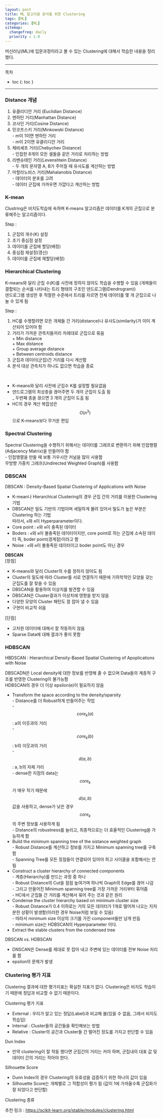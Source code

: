 ```yaml
---
layout: post
title: ML 알고리즘 분석을 위한 Clustering   
tags: [ML]
categories: [ML]
sitemap:
  changefreq: daily
  priority : 1.0
---
```


머신러닝(ML)에 입문과정이라고 볼 수 있는 Clustering에 대해서 학습한 내용을 정리했다.  

----

목차
- toc
{: toc }

----  

### Distance 개념  

1. 유클리디안 거리 (Euclidian Distance)  
2. 맨하탄 거리(Manhattan Distance)  
3. 코사인 거리(Cosine Distance)  
4. 민코프스키 거리(Minkowski Distance)  
        - m이 1이면 맨하탄 거리  
        - m이 2이면 유클리디안 거리  
5. 체비셰프 거리(Chebychev Distance)  
        - 인접한 8개의 모든 셀들을 같은 거리로 처리하는 방법  
6. 리벤슈테인 거리(Levenshtein Distance)  
        - 두 개의 문자열 A, B가 주어질 때 유사도를 계산하는 방법    
7. 마할라노비스 거리(Mahalanobis Distance)  
        - 데이터의 분포를 고려  
        - 데이터 군집에 가까우면 가깝다고 계산하는 방법


### K-mean 

Clustring은 비지도학습에 속하며 K-means 알고리즘은 데이터를 K개의 군집으로 분류해주는 알고리즘이다.  

Step :  
1. 군집의 개수(K) 설정  
2. 초기 중심점 설정  
3. 데이터를 군집에 할당(배정)  
4. 중심점 재설정(갱신)  
5. 데이터를 군집에 재할당(배정)  

### Hierarchical Clustering  

K-means와 달리 군집 수(K)를 사전에 정하지 않아도 학습을 수행할 수 있음 (개제들이 결합되는 순서를 나타내는 트리 형태의 구조인 덴드로그램(Dendrogram))  
덴드로그램 생성한 후 적절한 수준에서 트리를 자르면 전체 데이터를 몇 개 군집으로 나눌 수 있게 됨  

Step :  
1. HC를 수행할려면 모든 개체들 간 거리(distance)나 유사도(similarity)가 이미 계산되어 있어야 함  
2. 거리가 가까운 관측치들끼리 차례대로 군집으로 묶음  
        + Min distance  
        + Max distance  
        + Group average distance  
        + Between centroids distance  
3. 군집과 데이터(군집)간 거리를 다시 계산함  
4. 분석 대상 관측치가 하나도 없으면 학습을 종료  

<br>  

- K-means와 달리 사전에 군집수 K를 설정할 필요없음  
- 덴드로그램의 최상층을 끊어주면 두 개의 군집이 도출 됨  
_ 두번째 층을 끊으면 3 개의 군집이 도출 됨  
- HC의 경우 계산 복잡성은 $$O(n^3)$$으로 K-means보다 무거운 편임  

### Spectral Clustering  

Spectral Clustering을 수행하기 위해서는 데이터를 그래프로 변환하기 위해 인접행렬(Adjacency Matrix)을 만들어야 함  
                - 인접행렬을 만들 때 보통 가우시안 커널을 많이 사용함  
무방향 가중치 그래프(Undirected Weighted Graph)를 사용함  

### DBSCAN  

DBSCAN : Density-Based Spatial Clustering of Applications with Noise  

- K-mean나 Hierarchical Clustering의 경우 군집 간의 거리를 이용한 Clustering 기법  
- DBSCAN은 밀도 기반의 기법이며 세밀하게 몰려 있어서 밀도가 높은 부분은 Clustering 하는 기법  
따라서, `e`와 `m`이 Hyperparameter이다.  
- Core point : `e`와 `m`이 충족된 데이터  
- Boders : `e`와 `m`이 불충족된 데이터이지만, core point로 하는 군집에 소속된 데이터 즉, boder point(경계점)이라고 함  
- Noise : `e`와 `m`이 불충족된 데이터이고 boder point도 아닌 경우  

**DBSCAN**  
[장점]  
- K-means와 달리 Cluster의 수를 정하지 않아도 됨  
- Cluster의 밀도에 따라 Cluster를 서로 연결하기 때문에 기하학적인 모양을 갖는 군집도를 잘 찾을 수 있음  
- DBSCAN을 활용하여 이상치를 발견할 수 있음  
- DBSCAN은 Cluster결과가 이상치에 영향을 받지 않음  
- 다양한 모양의 Cluster 패턴도 잘 잡아 낼 수 있음  
- 구현이 비교적 쉬움  

[단점]  
- 고차원 데이터에 대해서 잘 작동하지 않음  
- Sparse Data에 대해 결과가 좋지 못함  


### HDBSCAN  

HBDSCAN : Hierarchical Density-Based Spatial Clustering of Apoplications with Noise  

DBSCADN은 Local density에 대한 정보를 반영해 줄 수 없으며 Data들의 계층적 구조를 반영한 Clustering이 불가능함  
HDBSCAN의 경우 더 이상 epsilon(e)이 필요하지 않음  
+ Transform the space according to the density/sparsity  
                - Distance를 더 Robust하게 만들어주는 작업  
                - $$core_k(a)$$: a의 이웃과의 거리  
                - $$core_k(b)$$: b의 이웃과의 거리  
                - $$d(a, b)$$: a, b의 자체 거리  
                - dense한 지점의 data는 $$core_k$$가 매우 작기 때문에 $$d(a,b)$$값을 사용하고, dense가 낮은 경우 $$core_k$$의 주변 정보를 사용하게 됨  
                - Distance의 robustness를 늘리고, 최종적으로는 더 효율적인 Clustering을 가능하게 함  
+ Build the minimum spanning tree of the sistance weighted graph  
                - Robust Distance를 계산하고 정보를 가지고 Minimum spanning tree를 구축함  
                - Spanning Tree를 모든 정점들이 연결되어 있어야 하고 사이클을 포함해서는 안됨  
+ Construct a cluster hierarchy of connected components  
                - 계층(Hierarchy)를 만드는 과정 중 하나  
                - Robust Distance의 Cut을 점점 높여가며 하나씩 Graph의 Edge를 끊어 나감  
                - 그리고 만들어진 Minimum spanning tree를 가장 가까운 거리부터 묶어줌  
                - HC에서 군집들 간 거리를 계산해서 묶어 주는 것과 같은 원리  
+ Condense the cluster hierarchy based on minimum cluster size  
                - Robust Distance가 0.4 이하로는 거의 모든 데이터가 1개로 떨어져 나오는 지저분한 상황이 발생함(이러한 경우 Noise처럼 보일 수 있음)  
                - 따라서 minimum size 이상의 크기를 가진 component들만 남게 만듬  
                - minimum size는 HDBSCAN의 Hyperparameter 이다.  
+ Extract the stable clusters from the condensed tree  


DBSCAN vs. HDBSCAN  
- DNSCAN은 Dense를 제대로 못 잡아 내고 주변에 있는 데이터를 전부 Noise 처리를 함  
- epsilon의 문제가 발생  


### Clustering 평가 지표  

Clustering 결과에 대한 평가지표는 확실한 지표가 없다. Clustering은 비지도 학습이기 때문에 정답과 비교할 수 없기 때문이다.  

Clustering 평가 지표  
- External : 우리가 알고 있는 정답(Label)과 비교해 봄(있을 수 없음, 그래서 비지도 학습임)  
- Internal : Cluster들의 공간들을 확인해보는 방법  
- Relative : Cluster의 공간과 Cluster들 간 떨어진 정도를 가지고 판단할 수 있음  

Dun Index  
- 만약 clustering이 잘 작동 했다면 군집간의 거리는 커야 하며, 군집내의 대표 값 및 데이터 간의 거리는 작아야 한다.  

Silhouette Score  
- Dunn Index의 경우 Clustering의 유효성을 검증하기 위한 하나의 값이 있음  
- Silhouette Score는 개체별로 그 적합성이 평가 됨 (값이 1에 가까울수록 군집화가 잘 되었다고 판단함)  

Clustering 종류  

추천 링크 : https://scikit-learn.org/stable/modules/clustering.html

